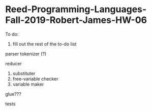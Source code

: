 # Reed-Programming-Languages-Fall-2019-Robert-James-HW-06

To do:
  1. fill out the rest of the to-do list

parser
  tokenizer (?)

reducer
  1. substituter
  2. free-variable checker
  3. variable maker

glue???

tests

